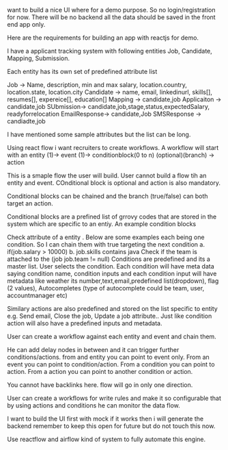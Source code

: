  want to build a nice UI where for a demo purpose. So no login/registration for now. There will be no backend all the data should be saved in the front end app only.

Here are the requirements for building an app with reactjs for demo.

I have a applicant tracking system with following entities Job, Candidate, Mapping, Submission.

Each entity has its own set of predefined attribute list

Job -> Name, description, min and max salary, location.country, location.state, location.city Candidate -> name, email, linkedinurl, skills[], resumes[], expereice[], education[] Mapping -> candidate,job Applicaiton -> candidate,job SUbmission-> candidate,job,stage,status,expectedSalary, readyforrelocation EmailResponse-> candidate,Job SMSResponse -> candiadte,job

I have mentioned some sample attributes but the list can be long.

Using react flow i want recruiters to create workflows. A workflow will start with an entity (1)-> event (1)-> conditionblock(0 to n) (optional)(branch) -> action

This is a smaple flow the user will build. User cannot build a flow tih an entity and event. COnditional block is optional and action is also mandatory.

Conditional blocks can be chained and the branch (true/false) can both target an action.

Conditional blocks are a prefined list of grrovy codes that are stored in the system which are specific to an entiy. An example condition blocks

Check attribute of a entity . Below are some examples each being one condition. So I can chain them with true targeting the next condition a. if(job.salary > 10000) b. job.skills contains java
Check if the team is attached to the (job job.team != null)
Conditions are predefined and its a master list. User selects the condition. Each condition will have meta data saying condition name, condition inputs and each condition input will have metadata like weather its number,text,email,predefined list(dropdown), flag (2 values), Autocompletes (type of autocomplete could be team, user, accountmanager etc)

Similary actions are also predefined and stored on the list specific to entity e.g. Send email, Close the job, Update a job attribute.. Just like condition action will also have a predefined inputs and metadata.

User can create a workflow against each entity and event and chain them.

He can add delay nodes in between and it can trigger further conditions/actions. from and entity you can point to event only. From an event you can point to condition/action. From a condition you can point to action. From a action you can point to another condition or action.

You cannot have backlinks here. flow will go in only one direction.

User can create a workflows for write rules and make it so configurable that by using actions and conditions he can monitor the data flow.

I want to build the UI first with mock if it works then i will generate the backend remember to keep this open for future but do not touch this now.

Use reactflow and airflow kind of system to fully automate this engine.
